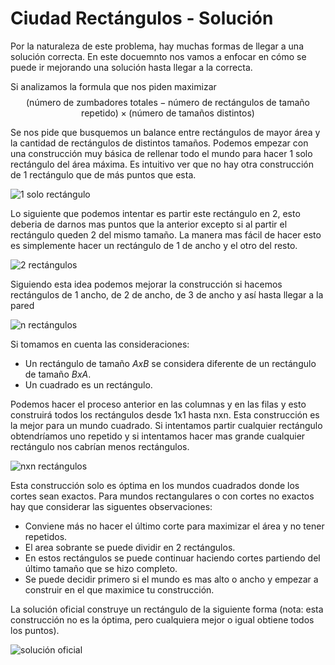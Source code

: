 # Ciudad Rectángulos - Solución

Por la naturaleza de este problema, hay muchas formas de llegar a una solución correcta. En este docuemnto nos vamos a enfocar en cómo se puede ir mejorando una solución hasta llegar a la correcta.

Si analizamos la formula que nos piden maximizar $$(\text{número de zumbadores totales} - \text{número de rectángulos de tamaño repetido}) \times (\text{número de tamaños distintos})$$

Se nos pide que busquemos un balance entre rectángulos de mayor área y la cantidad de rectángulos de distintos tamaños. Podemos empezar con una construcción muy básica de rellenar todo el mundo para hacer 1 solo rectángulo del área máxima. Es intuitivo ver que no hay otra construcción de 1 rectángulo que de más puntos que esta.

![1 solo rectángulo](1-rect.png)

Lo siguiente que podemos intentar es partir este rectángulo en 2, esto deberia de darnos mas puntos que la anterior excepto si al partir el rectángulo queden 2 del mismo tamaño. La manera mas fácil de hacer esto es simplemente hacer un rectángulo de 1 de ancho y el otro del resto.

![2 rectángulos](2-rect.png)

Siguiendo esta idea podemos mejorar la construcción si hacemos rectángulos de 1 ancho, de 2 de ancho, de 3 de ancho y así hasta llegar a la pared

![n rectángulos](n-rect.png)

Si tomamos en cuenta las consideraciones:

- Un rectángulo de tamaño $AxB$ se considera diferente de un rectángulo de tamaño $BxA$.
- Un cuadrado es un rectángulo.

Podemos hacer el proceso anterior en las columnas y en las filas y esto construirá todos los rectángulos desde 1x1 hasta nxn.
Esta construcción es la mejor para un mundo cuadrado. Si intentamos partir cualquier rectángulo obtendríamos uno repetido y si intentamos hacer mas grande cualquier rectángulo nos cabrían menos rectángulos.

![nxn rectángulos](nxn-rect.png)

Esta construcción solo es óptima en los mundos cuadrados donde los cortes sean exactos. Para mundos rectangulares o con cortes no exactos hay que considerar las siguentes observaciones:

- Conviene más no hacer el último corte para maximizar el área y no tener repetidos.
- El area sobrante se puede dividir en 2 rectángulos.
- En estos rectángulos se puede continuar haciendo cortes partiendo del último tamaño que se hizo completo.
- Se puede decidir primero si el mundo es mas alto o ancho y empezar a construir en el que maximice tu construcción.

La solución oficial construye un rectángulo de la siguiente forma (nota: esta construcción no es la óptima, pero cualquiera mejor o igual obtiene todos los puntos).

![solución oficial](full-score.png)
